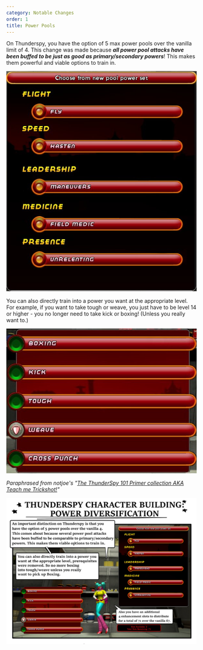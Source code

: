 ```yaml
---
category: Notable Changes
order: 1
title: Power Pools
---
```

On Thunderspy, you have the option of 5 max power pools over the vanilla limit of 4. This change was made because ***all power pool attacks have been buffed to be just as good as primary/secondary powers***! This makes them powerful and viable options to train in.

![](/img/uploads/5pools.jpg)

You can also directly train into a power you want at the appropriate level. For example, if you want to take tough or weave, you just have to be level 14 or higher - you no longer need to take kick or boxing! (Unless you really want to.)

![](/img/uploads/noprereqs.jpg)



*Paraphrased from notjoe's "[The ThunderSpy 101 Primer collection AKA Teach me Trickshot!](https://thunderspygaming.boards.net/thread/71/thunderspy-primer-collection-teach-trickshot)"*

![](/img/uploads/51104098481_893ea76a13_h.jpg)